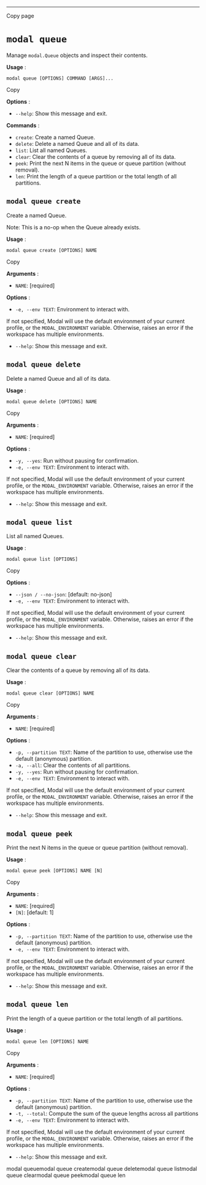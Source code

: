 * * *

Copy page

# `modal queue`

Manage `modal.Queue` objects and inspect their contents.

**Usage** :

    modal queue [OPTIONS] COMMAND [ARGS]...

Copy

**Options** :

  * `--help`: Show this message and exit.

**Commands** :

  * `create`: Create a named Queue.
  * `delete`: Delete a named Queue and all of its data.
  * `list`: List all named Queues.
  * `clear`: Clear the contents of a queue by removing all of its data.
  * `peek`: Print the next N items in the queue or queue partition (without removal).
  * `len`: Print the length of a queue partition or the total length of all partitions.

## `modal queue create`

Create a named Queue.

Note: This is a no-op when the Queue already exists.

**Usage** :

    modal queue create [OPTIONS] NAME

Copy

**Arguments** :

  * `NAME`: [required]

**Options** :

  * `-e, --env TEXT`: Environment to interact with.

If not specified, Modal will use the default environment of your current
profile, or the `MODAL_ENVIRONMENT` variable. Otherwise, raises an error if
the workspace has multiple environments.

  * `--help`: Show this message and exit.

## `modal queue delete`

Delete a named Queue and all of its data.

**Usage** :

    modal queue delete [OPTIONS] NAME

Copy

**Arguments** :

  * `NAME`: [required]

**Options** :

  * `-y, --yes`: Run without pausing for confirmation.
  * `-e, --env TEXT`: Environment to interact with.

If not specified, Modal will use the default environment of your current
profile, or the `MODAL_ENVIRONMENT` variable. Otherwise, raises an error if
the workspace has multiple environments.

  * `--help`: Show this message and exit.

## `modal queue list`

List all named Queues.

**Usage** :

    modal queue list [OPTIONS]

Copy

**Options** :

  * `--json / --no-json`: [default: no-json]
  * `-e, --env TEXT`: Environment to interact with.

If not specified, Modal will use the default environment of your current
profile, or the `MODAL_ENVIRONMENT` variable. Otherwise, raises an error if
the workspace has multiple environments.

  * `--help`: Show this message and exit.

## `modal queue clear`

Clear the contents of a queue by removing all of its data.

**Usage** :

    modal queue clear [OPTIONS] NAME

Copy

**Arguments** :

  * `NAME`: [required]

**Options** :

  * `-p, --partition TEXT`: Name of the partition to use, otherwise use the default (anonymous) partition.
  * `-a, --all`: Clear the contents of all partitions.
  * `-y, --yes`: Run without pausing for confirmation.
  * `-e, --env TEXT`: Environment to interact with.

If not specified, Modal will use the default environment of your current
profile, or the `MODAL_ENVIRONMENT` variable. Otherwise, raises an error if
the workspace has multiple environments.

  * `--help`: Show this message and exit.

## `modal queue peek`

Print the next N items in the queue or queue partition (without removal).

**Usage** :

    modal queue peek [OPTIONS] NAME [N]

Copy

**Arguments** :

  * `NAME`: [required]
  * `[N]`: [default: 1]

**Options** :

  * `-p, --partition TEXT`: Name of the partition to use, otherwise use the default (anonymous) partition.
  * `-e, --env TEXT`: Environment to interact with.

If not specified, Modal will use the default environment of your current
profile, or the `MODAL_ENVIRONMENT` variable. Otherwise, raises an error if
the workspace has multiple environments.

  * `--help`: Show this message and exit.

## `modal queue len`

Print the length of a queue partition or the total length of all partitions.

**Usage** :

    modal queue len [OPTIONS] NAME

Copy

**Arguments** :

  * `NAME`: [required]

**Options** :

  * `-p, --partition TEXT`: Name of the partition to use, otherwise use the default (anonymous) partition.
  * `-t, --total`: Compute the sum of the queue lengths across all partitions
  * `-e, --env TEXT`: Environment to interact with.

If not specified, Modal will use the default environment of your current
profile, or the `MODAL_ENVIRONMENT` variable. Otherwise, raises an error if
the workspace has multiple environments.

  * `--help`: Show this message and exit.

modal queuemodal queue createmodal queue deletemodal queue listmodal queue
clearmodal queue peekmodal queue len
